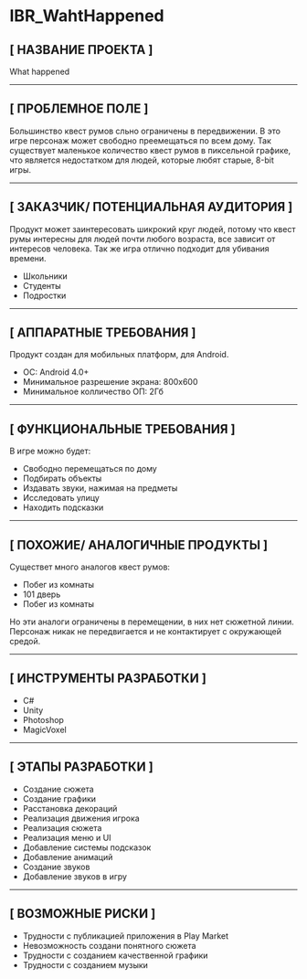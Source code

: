 # IBR_WahtHappened
## [ НАЗВАНИЕ ПРОЕКТА ]
What happened

***

## [ ПРОБЛЕМНОЕ ПОЛЕ ]
Большинство квест румов сльно ограничены в передвижении. В это игре персонаж может свободно преемещаться по всем дому. Так существует маленькое количество квест румов в пиксельной графике, что является недостатком для людей, которые любят старые, 8-bit игры.

***

## [ ЗАКАЗЧИК/ ПОТЕНЦИАЛЬНАЯ АУДИТОРИЯ ]
Продукт может заинтересовать шикрокий круг людей, потому что квест румы интересны для людей почти любого возраста, все зависит от интересов человека.
Так же игра отлично подходит для убивания времени.

* Школьники
* Студенты
* Подростки


***

## [ АППАРАТНЫЕ ТРЕБОВАНИЯ ]
Продукт создан для мобильных платформ, для Android.
* ОС: Android 4.0+
* Минимальное разрешение экрана: 800x600
* Минимальное колличество ОП: 2Гб

***

## [ ФУНКЦИОНАЛЬНЫЕ ТРЕБОВАНИЯ ]
В игре можно будет:
* Свободно перемещаться по дому
* Подбирать объекты
* Издавать звуки, нажимая на предметы
* Исследовать улицу
* Находить подсказки
***

## [ ПОХОЖИЕ/ АНАЛОГИЧНЫЕ ПРОДУКТЫ ]
Существет много аналогов квест румов:
* Побег из комнаты
* 101 дверь
* Побег из комнаты

Но эти аналоги ограничены в перемещении, в них нет сюжетной линии. Персонаж никак не передвигается и не контактирует с окружающей средой.
***

## [ ИНСТРУМЕНТЫ РАЗРАБОТКИ ]
* С#
* Unity
* Photoshop
* MagicVoxel

***

## [ ЭТАПЫ РАЗРАБОТКИ ]
* Создание сюжета
* Создание графики
* Расстановка декораций
* Реализация движения игрока
* Реализация сюжета
* Реализация меню и UI
* Добавление системы подсказок
* Добавление анимаций
* Создание звуков
* Добавление звуков в игру

***

## [ ВОЗМОЖНЫЕ РИСКИ ]
* Трудности с публикацией приложения в Play Market
* Невозможность создани понятного сюжета
* Трудности с созданием качественной графики
* Трудности с созданием музыки 
